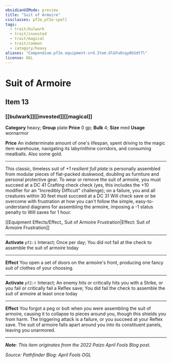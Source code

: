 ```yaml
---
obsidianUIMode: preview
title: "Suit of Armoire"
cssclasses: pf2e,pf2e-spell
tags:
  - trait/bulwark
  - trait/invested
  - trait/magical
  - trait/common
  - category/heavy
aliases: "Compendium.pf2e.equipment-srd.Item.OlGFuOcqy0bSdtTl"
license: OGL
---
```

# Suit of Armoire
## Item 13
### [[bulwark]][[invested]][[magical]]

**Category** heavy; **Group** plate
**Price** 0 gp; 
**Bulk** 4; **Size** med
**Usage** wornarmor

**Price** An indeterminate amount of one's lifespan, spent driving to the magic item warehouse, navigating its labyrinthine corridors, and consuming meatballs. Also some gold.

* * *

This classic, timeless suit of _+1 resilient full plate_ is personally assembled from modular pieces of flat-packed duskwood, doubling as furniture and personal protective gear. To wear or remove the suit of armoire, you must succeed at a DC 41 Crafting check check (yes, this includes the +10 modifier for an "Incredibly Difficult" challenge); on a failure, you and all creatures within 30 feet must succeed at a DC 31 Will check save or be overcome with frustration at how you can't follow the simple, easy-to-understand diagrams for assembling the armoire, imposing a -1 status penalty to Will saves for 1 hour.

[[Equipment Effects/Effect_ Suit of Armoire Frustration|Effect: Suit of Armoire Frustration]]

* * *

**Activate** `pf2:1` Interact; Once per day; You did not fail at the check to assemble the suit of armoire today

* * *

**Effect** You open a set of doors on the armoire's front, producing one fancy suit of clothes of your choosing.

* * *

**Activate** `pf2:r` Interact; An enemy hits or critically hits you with a Strike, or you fail or critically fail a Reflex save; You did fail the check to assemble the suit of armoire at least once today

* * *

**Effect** You forgot a peg or bolt when you were assembling the suit of armoire, causing it to collapse to pieces around you, though this shields you from harm. The triggering attack is a failure, or you succeed at your Reflex save. The suit of armoire falls apart around you into its constituent panels, leaving you unarmored.

* * *

_**Note**: This item originates from the 2022 Paizo April Fools Blog post._

*Source: Pathfinder Blog: April Fools*
*OGL*